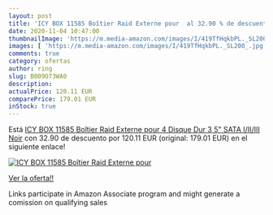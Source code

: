 ```yaml
---
layout: post
title: 'ICY BOX 11585 Boîtier Raid Externe pour  al 32.90 % de descuento'
date: 2020-11-04 10:47:00
thumbnailImage: 'https://m.media-amazon.com/images/I/419TfHqkbPL._SL200_.jpg'
images: [ 'https://m.media-amazon.com/images/I/419TfHqkbPL._SL200_.jpg' ]
comments: true
category: ofertas
author: ring
slug: B009O73WA0
description:
actualPrice: 120.11 EUR
comparePrice: 179.01 EUR
inStock: true
---
```


Está [ICY BOX 11585 Boîtier Raid Externe pour 4 Disque Dur 3 5" SATA I/II/III Noir](https://www.amazon.fr/dp/B009O73WA0/?tag=tolees0d-21) con 32.90 de descuento por 120.11 EUR (original: 179.01 EUR) en el siguiente enlace!

[![ICY BOX 11585 Boîtier Raid Externe pour ](https://m.media-amazon.com/images/I/419TfHqkbPL._SL200_.jpg)](https://www.amazon.fr/dp/B009O73WA0/?tag=tolees0d-21)

[Ver la oferta!!](https://www.amazon.fr/dp/B009O73WA0/?tag=tolees0d-21)

Links participate in Amazon Associate program and might generate a comission on qualifying sales


